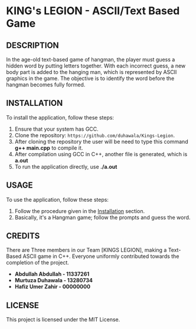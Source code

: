 # KING's LEGION - ASCII/Text Based Game  

## DESCRIPTION 
In the age-old text-based game of hangman, the player must guess a hidden word by putting letters together. With each incorrect guess, a new body part is added to the hanging man, which is represented by ASCII graphics in the game. The objective is to identify the word before the hangman becomes fully formed.

## INSTALLATION
To install the application, follow these steps:

1. Ensure that your system has GCC.
2. Clone the repository: `https://github.com/duhawala/Kings-Legion`.
3. After cloning the repository the user will be need to type this command **g++ main.cpp** to compile it.
4. After compilation using GCC in C++, another file is generated, which is **a.out**
5. To run the application directly, use **./a.out**

## USAGE
To use the application, follow these steps:

1.  Follow the procedure given in the [Installation](https://github.com/duhawala/Kings-Legion#installation) section.
2.  Basically, it's a Hangman game; follow the prompts and guess the word.

## CREDITS

There are Three members in our Team [KINGS LEGION], making a Text-Based ASCII game in C++. Everyone uniformly contributed towards the completion of the project.

- **Abdullah Abdullah - 11337261**
- **Murtuza Duhawala - 13280734**
- **Hafiz Umer Zahir - 00000000**



## LICENSE
This project is licensed under the MIT License.
